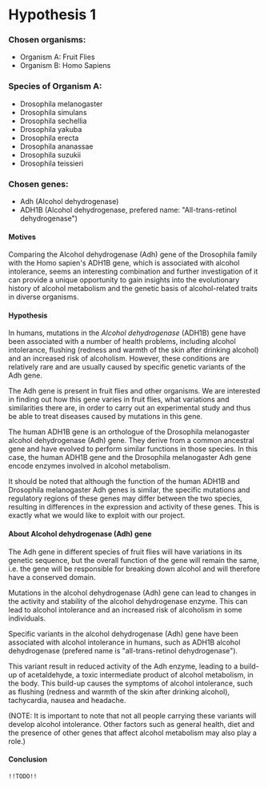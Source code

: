 Hypothesis 1
==============

### Chosen organisms:
- Organism A: Fruit Flies
- Organism B: Homo Sapiens


### Species of Organism A:
- Drosophila melanogaster
- Drosophila simulans
- Drosophila sechellia
- Drosophila yakuba
- Drosophila erecta
- Drosophila ananassae
- Drosophila suzukii
- Drosophila teissieri


### Chosen genes:
- Adh (Alcohol dehydrogenase)
- ADH1B (Alcohol dehydrogenase, prefered name: "All-trans-retinol dehydrogenase")


#### Motives
Comparing the Alcohol dehydrogenase (Adh) gene of the Drosophila family with
the Homo sapien's ADH1B gene, which is associated with alcohol intolerance,
seems an interesting combination and further investigation of it can provide a
unique opportunity to gain insights into the evolutionary history of
alcohol metabolism and the genetic basis of alcohol-related traits in diverse
organisms.


#### Hypothesis
In humans, mutations in the *Alcohol dehydrogenase* (ADH1B) gene have been
associated with a number of health problems, including alcohol intolerance,
flushing (redness and warmth of the skin after drinking alcohol) and an
increased risk of alcoholism. However, these conditions are relatively rare and
are usually caused by specific genetic variants of the Adh gene.

The Adh gene is present in fruit flies and other organisms. We are interested
in finding out how this gene varies in fruit flies, what variations and
similarities there are, in order to carry out an experimental study and thus be
able to treat diseases caused by mutations in this gene.

The human ADH1B gene is an orthologue of the Drosophila melanogaster alcohol
dehydrogenase (Adh) gene.
They derive from a common ancestral gene and have evolved to perform similar
functions in those species. In this case, the human ADH1B gene and the
Drosophila melanogaster Adh gene encode enzymes involved in alcohol metabolism.

It should be noted that although the function of the human ADH1B and Drosophila
melanogaster Adh genes is similar, the specific mutations and regulatory
regions of these genes may differ between the two species, resulting in
differences in the expression and activity of these genes. This is exactly what
we would like to exploit with our project.


#### About Alcohol dehydrogenase (Adh) gene
The Adh gene in different species of fruit flies will have variations in its
genetic sequence, but the overall function of the gene will remain the same,
i.e. the gene will be responsible for breaking down alcohol and will therefore
have a conserved domain.

Mutations in the alcohol dehydrogenase (Adh) gene can lead to changes in the
activity and stability of the alcohol dehydrogenase enzyme. This can lead to
alcohol intolerance and an increased risk of alcoholism in some individuals.

Specific variants in the alcohol dehydrogenase (Adh) gene have been
associated with alcohol intolerance in humans, such as ADH1B
alcohol dehydrogenase (prefered name is "all-trans-retinol dehydrogenase").

This variant result in reduced activity of the Adh enzyme, leading to a
build-up of acetaldehyde, a toxic intermediate product of alcohol metabolism,
in the body. This build-up causes the symptoms of alcohol intolerance, such as
flushing (redness and warmth of the skin after drinking alcohol), tachycardia,
nausea and headache.

(NOTE: It is important to note that not all people carrying these variants will
develop alcohol intolerance. Other factors such as general health, diet and the
presence of other genes that affect alcohol metabolism may also play a role.)

#### Conclusion
    !!TODO!!
